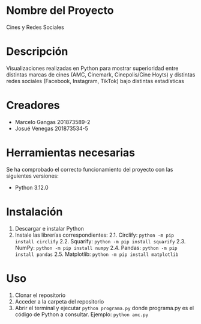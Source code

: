 # Nombre del Proyecto

Cines y Redes Sociales

# Descripción

Visualizaciones realizadas en Python para mostrar superioridad entre distintas marcas de cines (AMC, Cinemark, Cinepolis/Cine Hoyts) y distintas redes sociales (Facebook, Instagram, TikTok) bajo distintas estadísticas

# Creadores
- Marcelo Gangas 201873589-2
- Josué Venegas 201873534-5

# Herramientas necesarias

Se ha comprobado el correcto funcionamiento del proyecto con las siguientes versiones:
- Python 3.12.0

# Instalación
1. Descargar e instalar Python
2. Instale las librerías correspondientes:
2.1. Circlify: `python -m pip install circlify`
2.2. Squarify: `python -m pip install squarify`
2.3. NumPy: `python -m pip install numpy`
2.4. Pandas: `python -m pip install pandas`
2.5. Matplotlib: `python -m pip install matplotlib`


# Uso
1. Clonar el repositorio
2. Acceder a la carpeta del repositorio
3. Abrir el terminal y ejecutar `python programa.py` donde programa.py es el código de Python a consultar. Ejemplo: `python amc.py`
